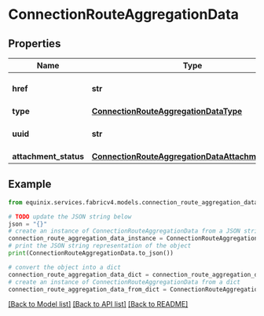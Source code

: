 # ConnectionRouteAggregationData


## Properties

Name | Type | Description | Notes
------------ | ------------- | ------------- | -------------
**href** | **str** | Route Aggregation URI | [optional] 
**type** | [**ConnectionRouteAggregationDataType**](ConnectionRouteAggregationDataType.md) |  | [optional] 
**uuid** | **str** | Route Aggregation identifier | [optional] 
**attachment_status** | [**ConnectionRouteAggregationDataAttachmentStatus**](ConnectionRouteAggregationDataAttachmentStatus.md) |  | [optional] 

## Example

```python
from equinix.services.fabricv4.models.connection_route_aggregation_data import ConnectionRouteAggregationData

# TODO update the JSON string below
json = "{}"
# create an instance of ConnectionRouteAggregationData from a JSON string
connection_route_aggregation_data_instance = ConnectionRouteAggregationData.from_json(json)
# print the JSON string representation of the object
print(ConnectionRouteAggregationData.to_json())

# convert the object into a dict
connection_route_aggregation_data_dict = connection_route_aggregation_data_instance.to_dict()
# create an instance of ConnectionRouteAggregationData from a dict
connection_route_aggregation_data_from_dict = ConnectionRouteAggregationData.from_dict(connection_route_aggregation_data_dict)
```
[[Back to Model list]](../README.md#documentation-for-models) [[Back to API list]](../README.md#documentation-for-api-endpoints) [[Back to README]](../README.md)


